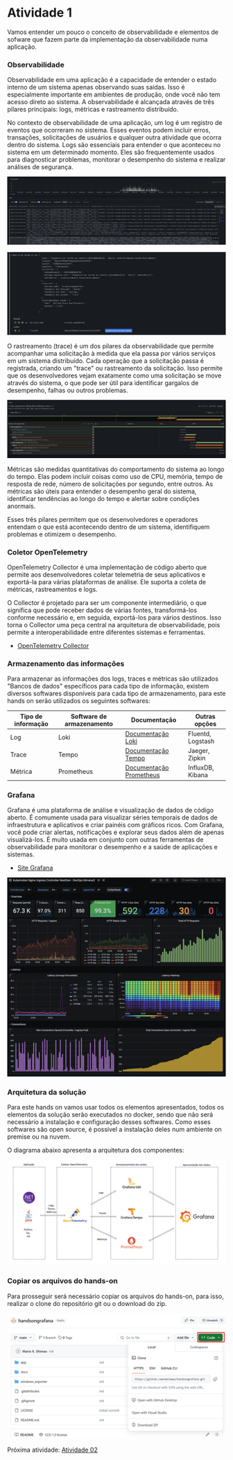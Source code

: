 # Atividade 1

Vamos entender um pouco o conceito de observabilidade e elementos de sofware que fazem parte da implementação da observabilidade numa aplicação.

### Observabilidade

Observabilidade em uma aplicação é a capacidade de entender o estado interno de um sistema apenas observando suas saídas. Isso é especialmente importante em ambientes de produção, onde você não tem acesso direto ao sistema. A observabilidade é alcançada através de três pilares principais: logs, métricas e rastreamento distribuído.

No contexto de observabilidade de uma aplicação, um log é um registro de eventos que ocorreram no sistema. Esses eventos podem incluir erros, transações, solicitações de usuários e qualquer outra atividade que ocorra dentro do sistema. Logs são essenciais para entender o que aconteceu no sistema em um determinado momento. Eles são frequentemente usados para diagnosticar problemas, monitorar o desempenho do sistema e realizar análises de segurança.

![Grafana Log](images/grafanalog.png)

![Grafana Log detalhe](images/grafanalog2.png)

O rastreamento (trace) é um dos pilares da observabilidade que permite acompanhar uma solicitação à medida que ela passa por vários serviços em um sistema distribuído. Cada operação que a solicitação passa é registrada, criando um "trace" ou rastreamento da solicitação. Isso permite que os desenvolvedores vejam exatamente como uma solicitação se move através do sistema, o que pode ser útil para identificar gargalos de desempenho, falhas ou outros problemas.

![Grafana Trace](images/grafanatrace.png)

Métricas são medidas quantitativas do comportamento do sistema ao longo do tempo. Elas podem incluir coisas como uso de CPU, memória, tempo de resposta de rede, número de solicitações por segundo, entre outros. As métricas são úteis para entender o desempenho geral do sistema, identificar tendências ao longo do tempo e alertar sobre condições anormais.

Esses três pilares permitem que os desenvolvedores e operadores entendam o que está acontecendo dentro de um sistema, identifiquem problemas e otimizem o desempenho.

### Coletor OpenTelemetry

OpenTelemetry Collector é uma implementação de código aberto que permite aos desenvolvedores coletar telemetria de seus aplicativos e exportá-la para várias plataformas de análise. Ele suporta a coleta de métricas, rastreamentos e logs.

O Collector é projetado para ser um componente intermediário, o que significa que pode receber dados de várias fontes, transformá-los conforme necessário e, em seguida, exportá-los para vários destinos. Isso torna o Collector uma peça central na arquitetura de observabilidade, pois permite a interoperabilidade entre diferentes sistemas e ferramentas.

- [OpenTelemetry Collector](https://opentelemetry.io/docs/collector/)

### Armazenamento das informações

Para armazenar as informações dos logs, traces e métricas são utilizados "Bancos de dados" específicos para cada tipo de informação, existem diversos softwares disponíveis para cada tipo de armazenamento, para este hands on serão utilizados os seguintes softwares:

| Tipo de informação | Software de armazenamento | Documentação | Outras opções |
| -------- | -------- | -------- | -------- |
| Log  | Loki  | [Documentação Loki](https://grafana.com/docs/loki/latest/get-started/overview/) | Fluentd, Logstash |
| Trace  | Tempo  | [Documentação Tempo](https://grafana.com/docs/tempo/latest/getting-started/) | Jaeger, Zipkin |
| Métrica  | Prometheus  | [Documentação Prometheus](https://prometheus.io/docs/introduction/overview/) | InfluxDB, Kibana |


### Grafana

Grafana é uma plataforma de análise e visualização de dados de código aberto. É comumente usada para visualizar séries temporais de dados de infraestrutura e aplicativos e criar painéis com gráficos ricos. Com Grafana, você pode criar alertas, notificações e explorar seus dados além de apenas visualizá-los. É muito usada em conjunto com outras ferramentas de observabilidade para monitorar o desempenho e a saúde de aplicações e sistemas.

- [Site Grafana](https://grafana.com/grafana/)

![Grafana Dashboard](images/grafanadashboard.png)

### Arquitetura da solução

Para este hands on vamos usar todos os elementos apresentados, todos os elementos da solução serão executados no docker, sendo que não será necessário a instalação e configuração desses softwares.
Como esses softwares são open source, é possível a instalação deles num ambiente on premise ou na nuvem.

O diagrama abaixo apresenta a arquitetura dos componentes:

![diagrama dos componentes](images/opentelemetrydiagram.png)

### Copiar os arquivos do hands-on

Para prosseguir será necessário copiar os arquivos do hands-on, para isso, realizar o clone do repositório git ou o download do zip.

![githubproject](images/githubproject.png)

Próxima atividade: [Atividade 02](02-atividade.md)

